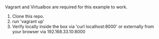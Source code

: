 Vagrant and Virtualbox are required for this example to work.

1. Clone this repo.
2. run 'vagrant up'
3. Verify locally inside the box via 'curl localhost:8000' or externally from your browser via 192.168.33.10:8000
